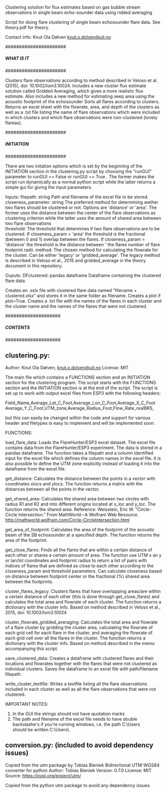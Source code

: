 Clustering solution for flux estimates based on gas bubble
stream observations in single beam echo-sounder data using
ridded averaging

Script for doing flare clustering of single beam echosounder 
flare data. See theory.pdf for theory. 

Contact info: 
Knut Ola Dølven
knut.o.dolven@uit.no

######################
##### WHAT IS IT #####
######################

Clusters flare observations according to method described in 
Veloso et al. (2015), doi: 10.1002/lom3.10024. Includes a new
cluster flux estimate solution called Gridded Averaging, which 
gives a more realistic flux estimate. Also includes a new method
for estimating seep area using the acoustic footprint of the echosounder
Sorts all flares according to clusters.  
Returns an excel sheet with the flowrate, area, and depth of 
the clusters as well as a .txt file listing the name of flare 
observations which were included in which clusters and which flare 
observations were non-clustered (lonely flareas). 


######################
##### INITIATION #####
######################

There are two initation options which is set by the 
beginning of the INITIATION section in the clustering.py script 
by choosing the "runGUI" parameter to runGUI == False or 
runGUI == True . The former makes the script run dynamically
as a normal python script while the latter returns a simple
gui for giving the input parameters. 

Inputs: 
filepath: string 
	Path and filename of the excel file to be stored. 	
closeness_parameter: string
	The preferred method for determining wether two flares
	should be clustered or not. Options are 'distance' or 
	'area'. The former uses the distance between the center of 
	the flare observations as clustering criterion while the 
	latter uses the amount of shared area between two flare 
	observations	
threshold: The threshold that determines if two flare observations are to 
	be clustered. If closeness_param = 'area' the threshold is the 
	fractional (between 0 and 1) overlap between the flares. If 
	closeness_param = 'distance' the threshold is the distance between '
	the flares number of flare footprint radii.
method: The chosen method for calculating the flowrate for the cluster. Can
	be either 'legacy' or 'gridded_average'. The legacy method is 
	described in Veloso et al., 2015 and gridded_average in the theory
	document in this repository.

Ouputs: 
DFclustered: pandas dataframe
	Dataframe containing the clustered flare data.

Creates an .xslx file with clustered flare data named "filename + clustered.xlsx"
and stores it in the same folder as filename. Creates a plot if plot=True. 
Creates a .txt file with the names of the flares in each cluster and the cluster 
name and the names of the flares that were not clustered.


####################
##### CONTENTS #####
####################

clustering.py:
-----------------------------------------------
Author: Knut Ola Dølven, knut.o.dolven@uit.no
License: MIT

The main file which contains a FUNCTIONS section and 
an INITIATION section for the clustering program. 
The script starts with the FUNCTIONS section and the 
INITIATION section is at the end of the script. The
script is set up to work with output excel files from ESP3
with the following headers: 

Field_Name,Average_Lat_C_Foot,Average_Lon_C_Foot,Average_X_C_Foot
Average_Y_C_Foot,UTM_zone,Average_Radius_Foot,Flow_Rate_realBRS,

but this can easily be changed within the code and 
support for various header and filetypes is easy to implement
and will be implemented soon. 


FUNCTIONS:

load_flare_data: Loads the FlareHunter/ESP3 excel 
dataset. The excel file contains data from the
FlareHunter/ESP3 experiment. The data is stored 
in a pandas dataframe. The function takes a filepath 
and a column identified input for the excel file
which defines the column names in the excel file. 
It is also possible to define the UTM zone explicitly 
instead of loading it into the dataframe from the excel file.

get_distance: Calculates the distance between the points 
in a vector with coordinates xlocs and ylocs.
The function returns a matrix with the distances
between all the points in the vector.

get_shared_area: Calculates the shared area between two
 circles with radius R1 and R2 and mto different origins 
located at x_loc and y_loc. The function returns the shared area.
Reference: Weisstein, Eric W. "Circle-Circle Intersection." 
From MathWorld--A Wolfram Web Resource. 
http://mathworld.wolfram.com/Circle-CircleIntersection.html

get_area_of_footprint: Calculates the area of the footprint
 of the acoustic beam of the SB echosounder at a specified 
depth. The function returns the area of the footprint.

get_close_flares: Finds all the flares that are within 
a certain distance of each other or shares a certain
amount of area. The function use UTM x an y or lan/lot
 coordinates and footprint radius to return a list of pairs 
with indices of flares that are defined as close to each 
other according to the closeness_param and threshold 
parameters. Can calculate closeness based on distance between 
footprint center or the fractional (%) shared area between 
the footprints.

cluster_flares_legacy: Clusters flares that have overlapping 
areas/are within a certain distance of each other (this is 
done through get_close_flares) and calculates the total area 
and flowrate of each cluster. The function returns a dictionary 
with the cluster info. Based on method described in
Veloso et al., 2015, doi: 10.1002/lom3.10024

cluster_flowrate_gridded_averaging: Calculates the total area 
and flowrate of a flare cluster by gridding the cluster area, 
calculating the flowrate of each grid cell for each flare in the 
cluster, and averaging the flowrate of each grid cell over all 
the flares in the cluster. The function returns a dictionary with 
the cluster info. Based on method described in the memo 
accompanying this script.

save_clustered_data: Creates a dataframe with clustered 
flares and their locations and flowrates together with
the flares that were not clustered as individual clusters. 
Saves the dataframe to an excel file with path/filename filepath.

write_cluster_textfile: Writes a textfile listing all the 
flare observations included in each cluster as well as all 
the flare observations that were not clustered.

IMPORTANT NOTES: 

1. In the GUI the strings should not have quotation marks 
2. The path and filename of the excel file needs to have double 
backslashe's if you're running windows, i.e. the path C:\Users\
should be written C:\\Users\\.


conversion.py: (included to avoid dependency issues)
--------------------------------------------------------------
Copied from the utm package by Tobias Bieniek
Bidirectional UTM-WGS84 converter for python
Author: Tobias Bieniek
Version: 0.7.0
License: MIT
Source: https://pypi.org/project/utm/

Copied from the python utm package to avoid any
dependency issues.


 
